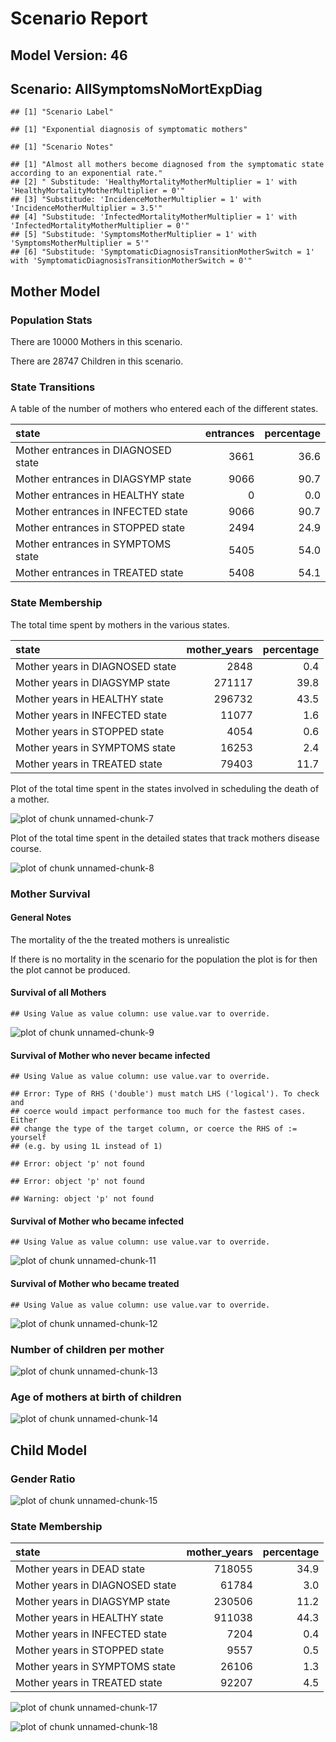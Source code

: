 # Scenario Report




## Model Version: 46
## Scenario: AllSymptomsNoMortExpDiag

```
## [1] "Scenario Label"
```

```
## [1] "Exponential diagnosis of symptomatic mothers"
```

```
## [1] "Scenario Notes"
```

```
## [1] "Almost all mothers become diagnosed from the symptomatic state according to an exponential rate."                  
## [2] " Substitude: 'HealthyMortalityMotherMultiplier = 1' with 'HealthyMortalityMotherMultiplier = 0'"                   
## [3] "Substitude: 'IncidenceMotherMultiplier = 1' with 'IncidenceMotherMultiplier = 3.5'"                                
## [4] "Substitude: 'InfectedMortalityMotherMultiplier = 1' with 'InfectedMortalityMotherMultiplier = 0'"                  
## [5] "Substitude: 'SymptomsMotherMultiplier = 1' with 'SymptomsMotherMultiplier = 5'"                                    
## [6] "Substitude: 'SymptomaticDiagnosisTransitionMotherSwitch = 1' with 'SymptomaticDiagnosisTransitionMotherSwitch = 0'"
```

## Mother Model

### Population Stats


There are 10000 Mothers in this scenario.

There are 28747 Children in this scenario.

### State Transitions

A table of the number of mothers who entered each of the different states.


|state                               | entrances| percentage|
|:-----------------------------------|---------:|----------:|
|Mother entrances in DIAGNOSED state |      3661|       36.6|
|Mother entrances in DIAGSYMP state  |      9066|       90.7|
|Mother entrances in HEALTHY state   |         0|        0.0|
|Mother entrances in INFECTED state  |      9066|       90.7|
|Mother entrances in STOPPED state   |      2494|       24.9|
|Mother entrances in SYMPTOMS state  |      5405|       54.0|
|Mother entrances in TREATED state   |      5408|       54.1|

### State Membership

The total time spent by mothers in the various states.


|state                           | mother_years| percentage|
|:-------------------------------|------------:|----------:|
|Mother years in DIAGNOSED state |         2848|        0.4|
|Mother years in DIAGSYMP state  |       271117|       39.8|
|Mother years in HEALTHY state   |       296732|       43.5|
|Mother years in INFECTED state  |        11077|        1.6|
|Mother years in STOPPED state   |         4054|        0.6|
|Mother years in SYMPTOMS state  |        16253|        2.4|
|Mother years in TREATED state   |        79403|       11.7|

Plot of the total time spent in the states involved in scheduling the death of a mother.

![plot of chunk unnamed-chunk-7](figure/AllSymptomsNoMortExpDiag/unnamed-chunk-7.png) 

Plot of the total time spent in the detailed states that track mothers disease course.

![plot of chunk unnamed-chunk-8](figure/AllSymptomsNoMortExpDiag/unnamed-chunk-8.png) 

### Mother Survival

#### General Notes

The mortality of the the treated mothers is unrealistic

If there is no mortality in the scenario for the population the plot is for then the plot cannot be produced.

#### Survival of all Mothers


```
## Using Value as value column: use value.var to override.
```

![plot of chunk unnamed-chunk-9](figure/AllSymptomsNoMortExpDiag/unnamed-chunk-9.png) 

#### Survival of Mother who never became infected


```
## Using Value as value column: use value.var to override.
```

```
## Error: Type of RHS ('double') must match LHS ('logical'). To check and
## coerce would impact performance too much for the fastest cases. Either
## change the type of the target column, or coerce the RHS of := yourself
## (e.g. by using 1L instead of 1)
```

```
## Error: object 'p' not found
```

```
## Error: object 'p' not found
```

```
## Warning: object 'p' not found
```

#### Survival of Mother who became infected


```
## Using Value as value column: use value.var to override.
```

![plot of chunk unnamed-chunk-11](figure/AllSymptomsNoMortExpDiag/unnamed-chunk-11.png) 

#### Survival of Mother who became treated


```
## Using Value as value column: use value.var to override.
```

![plot of chunk unnamed-chunk-12](figure/AllSymptomsNoMortExpDiag/unnamed-chunk-12.png) 

### Number of children per mother

![plot of chunk unnamed-chunk-13](figure/AllSymptomsNoMortExpDiag/unnamed-chunk-13.png) 

### Age of mothers at birth of children

![plot of chunk unnamed-chunk-14](figure/AllSymptomsNoMortExpDiag/unnamed-chunk-14.png) 

## Child Model

### Gender Ratio

![plot of chunk unnamed-chunk-15](figure/AllSymptomsNoMortExpDiag/unnamed-chunk-15.png) 

### State Membership


|state                           | mother_years| percentage|
|:-------------------------------|------------:|----------:|
|Mother years in DEAD state      |       718055|       34.9|
|Mother years in DIAGNOSED state |        61784|        3.0|
|Mother years in DIAGSYMP state  |       230506|       11.2|
|Mother years in HEALTHY state   |       911038|       44.3|
|Mother years in INFECTED state  |         7204|        0.4|
|Mother years in STOPPED state   |         9557|        0.5|
|Mother years in SYMPTOMS state  |        26106|        1.3|
|Mother years in TREATED state   |        92207|        4.5|

![plot of chunk unnamed-chunk-17](figure/AllSymptomsNoMortExpDiag/unnamed-chunk-17.png) 

![plot of chunk unnamed-chunk-18](figure/AllSymptomsNoMortExpDiag/unnamed-chunk-18.png) 



